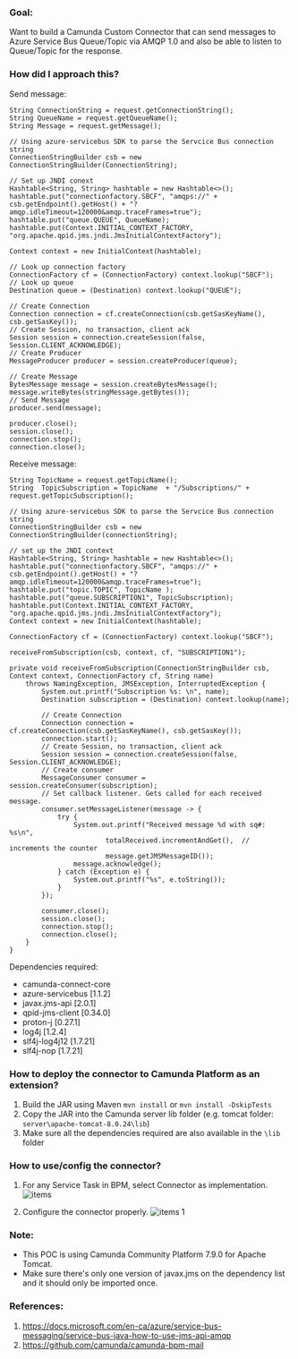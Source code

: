 ### Goal:
Want to build a Camunda Custom Connector that can send messages to Azure Service Bus Queue/Topic via AMQP 1.0 and also be able to listen to Queue/Topic for the response.

### How did I approach this?
Send message:
 ```
String ConnectionString = request.getConnectionString();
String QueueName = request.getQueueName();
String Message = request.getMessage();

// Using azure-servicebus SDK to parse the Servcice Bus connection string
ConnectionStringBuilder csb = new ConnectionStringBuilder(ConnectionString);

// Set up JNDI conext
Hashtable<String, String> hashtable = new Hashtable<>();
hashtable.put("connectionfactory.SBCF", "amqps://" + csb.getEndpoint().getHost() + "?amqp.idleTimeout=120000&amqp.traceFrames=true");
hashtable.put("queue.QUEUE", QueueName);
hashtable.put(Context.INITIAL_CONTEXT_FACTORY, "org.apache.qpid.jms.jndi.JmsInitialContextFactory");

Context context = new InitialContext(hashtable);

// Look up connection factory
ConnectionFactory cf = (ConnectionFactory) context.lookup("SBCF");
// Look up queue
Destination queue = (Destination) context.lookup("QUEUE");

// Create Connection
Connection connection = cf.createConnection(csb.getSasKeyName(), csb.getSasKey());
// Create Session, no transaction, client ack
Session session = connection.createSession(false, Session.CLIENT_ACKNOWLEDGE);
// Create Producer
MessageProducer producer = session.createProducer(queue);

// Create Message
BytesMessage message = session.createBytesMessage();
message.writeBytes(stringMessage.getBytes());
// Send Message
producer.send(message);

producer.close();
session.close();
connection.stop();
connection.close();
```
Receive message:
```
String TopicName = request.getTopicName();
String  TopicSubscription = TopicName  + "/Subscriptions/" + request.getTopicSubscription();

// Using azure-servicebus SDK to parse the Servcice Bus connection string
ConnectionStringBuilder csb = new ConnectionStringBuilder(connectionString);

// set up the JNDI context 
Hashtable<String, String> hashtable = new Hashtable<>();
hashtable.put("connectionfactory.SBCF", "amqps://" + csb.getEndpoint().getHost() + "?amqp.idleTimeout=120000&amqp.traceFrames=true");
hashtable.put("topic.TOPIC", TopicName );
hashtable.put("queue.SUBSCRIPTION1", TopicSubscription);
hashtable.put(Context.INITIAL_CONTEXT_FACTORY, "org.apache.qpid.jms.jndi.JmsInitialContextFactory");
Context context = new InitialContext(hashtable);

ConnectionFactory cf = (ConnectionFactory) context.lookup("SBCF");

receiveFromSubscription(csb, context, cf, "SUBSCRIPTION1");
```
```
private void receiveFromSubscription(ConnectionStringBuilder csb, Context context, ConnectionFactory cf, String name) 
    throws NamingException, JMSException, InterruptedException {
        System.out.printf("Subscription %s: \n", name);
        Destination subscription = (Destination) context.lookup(name);

        // Create Connection
        Connection connection = cf.createConnection(csb.getSasKeyName(), csb.getSasKey());
        connection.start();
        // Create Session, no transaction, client ack
        Session session = connection.createSession(false, Session.CLIENT_ACKNOWLEDGE);
        // Create consumer
        MessageConsumer consumer = session.createConsumer(subscription);
        // Set callback listener. Gets called for each received message.
        consumer.setMessageListener(message -> {
            try {
                System.out.printf("Received message %d with sq#: %s\n",
                        totalReceived.incrementAndGet(),  // increments the counter
                        message.getJMSMessageID());
                message.acknowledge();
            } catch (Exception e) {
                System.out.printf("%s", e.toString());
            }
        });

        consumer.close();
        session.close();
        connection.stop();
        connection.close();
    }
}
```

Dependencies required:
- camunda-connect-core
- azure-servicebus [1.1.2]
- javax.jms-api [2.0.1]
- qpid-jms-client [0.34.0]
- proton-j [0.27.1]
- log4j [1.2.4]
- slf4j-log4j12 [1.7.21]
- slf4j-nop [1.7.21]

### How to deploy the connector to Camunda Platform as an extension?
1. Build the JAR using Maven `mvn install` or `mvn install -DskipTests` 
2. Copy the JAR into the Camunda server lib folder (e.g. tomcat folder: `server\apache-tomcat-8.0.24\lib`)
3. Make sure all the dependencies required are also available in the `\lib` folder 

### How to use/config the connector?
1. For any Service Task in BPM, select Connector as implementation.
  ![items](https://user-images.githubusercontent.com/10762987/46025076-1abd6200-c0b6-11e8-8771-058d8f1bdfb2.png)

2. Configure the connector properly.
  ![items 1](https://user-images.githubusercontent.com/10762987/46025533-252c2b80-c0b7-11e8-94fc-bd28b73fc1cd.png)

### Note:
- This POC is using Camunda Community Platform 7.9.0 for Apache Tomcat.
- Make sure there's only one version of javax.jms on the dependency list and it should only be imported once.

### References:
1. https://docs.microsoft.com/en-ca/azure/service-bus-messaging/service-bus-java-how-to-use-jms-api-amqp
2. https://github.com/camunda/camunda-bpm-mail
